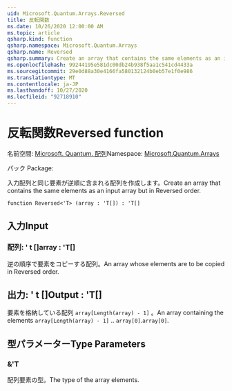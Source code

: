 ```yaml
---
uid: Microsoft.Quantum.Arrays.Reversed
title: 反転関数
ms.date: 10/26/2020 12:00:00 AM
ms.topic: article
qsharp.kind: function
qsharp.namespace: Microsoft.Quantum.Arrays
qsharp.name: Reversed
qsharp.summary: Create an array that contains the same elements as an input array but in Reversed order.
ms.openlocfilehash: 99244195e581dc00db24b938f5aa1c541cd4433a
ms.sourcegitcommit: 29e0d88a30e4166fa580132124b0eb57e1f0e986
ms.translationtype: MT
ms.contentlocale: ja-JP
ms.lasthandoff: 10/27/2020
ms.locfileid: "92718910"
---
```

# <a name="reversed-function"></a><span data-ttu-id="ba7e0-102">反転関数</span><span class="sxs-lookup"><span data-stu-id="ba7e0-102">Reversed function</span></span>

<span data-ttu-id="ba7e0-103">名前空間: [Microsoft. Quantum. 配列](xref:Microsoft.Quantum.Arrays)</span><span class="sxs-lookup"><span data-stu-id="ba7e0-103">Namespace: [Microsoft.Quantum.Arrays](xref:Microsoft.Quantum.Arrays)</span></span>

<span data-ttu-id="ba7e0-104">パック [](https://nuget.org/packages/)</span><span class="sxs-lookup"><span data-stu-id="ba7e0-104">Package: [](https://nuget.org/packages/)</span></span>


<span data-ttu-id="ba7e0-105">入力配列と同じ要素が逆順に含まれる配列を作成します。</span><span class="sxs-lookup"><span data-stu-id="ba7e0-105">Create an array that contains the same elements as an input array but in Reversed order.</span></span>

```qsharp
function Reversed<'T> (array : 'T[]) : 'T[]
```


## <a name="input"></a><span data-ttu-id="ba7e0-106">入力</span><span class="sxs-lookup"><span data-stu-id="ba7e0-106">Input</span></span>

### <a name="array--t"></a><span data-ttu-id="ba7e0-107">配列: ' t []</span><span class="sxs-lookup"><span data-stu-id="ba7e0-107">array : 'T[]</span></span>

<span data-ttu-id="ba7e0-108">逆の順序で要素をコピーする配列。</span><span class="sxs-lookup"><span data-stu-id="ba7e0-108">An array whose elements are to be copied in Reversed order.</span></span>



## <a name="output--t"></a><span data-ttu-id="ba7e0-109">出力: ' t []</span><span class="sxs-lookup"><span data-stu-id="ba7e0-109">Output : 'T[]</span></span>

<span data-ttu-id="ba7e0-110">要素を格納している配列 `array[Length(array) - 1]` 。</span><span class="sxs-lookup"><span data-stu-id="ba7e0-110">An array containing the elements `array[Length(array) - 1]` ..</span></span> <span data-ttu-id="ba7e0-111">`array[0]`.</span><span class="sxs-lookup"><span data-stu-id="ba7e0-111">`array[0]`.</span></span>

## <a name="type-parameters"></a><span data-ttu-id="ba7e0-112">型パラメーター</span><span class="sxs-lookup"><span data-stu-id="ba7e0-112">Type Parameters</span></span>

### <a name="t"></a><span data-ttu-id="ba7e0-113">&</span><span class="sxs-lookup"><span data-stu-id="ba7e0-113">'T</span></span>

<span data-ttu-id="ba7e0-114">配列要素の型。</span><span class="sxs-lookup"><span data-stu-id="ba7e0-114">The type of the array elements.</span></span>